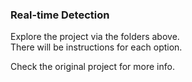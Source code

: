 ### Real-time Detection

Explore the project via the folders above.  
There will be instructions for each option.  

Check the original project for more info.
